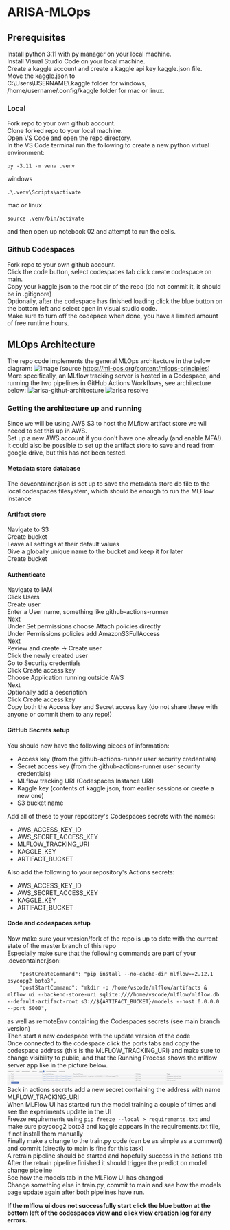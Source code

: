 # ARISA-MLOps
## Prerequisites  
Install python 3.11 with py manager on your local machine.  
Install Visual Studio Code on your local machine.  
Create a kaggle account and create a kaggle api key kaggle.json file.  
Move the kaggle.json to   
C:\Users\USERNAME\\.kaggle folder for windows,  
/home/username/.config/kaggle folder for mac or linux.  
### Local
Fork repo to your own github account.  
Clone forked repo to your local machine.  
Open VS Code and open the repo directory.  
In the VS Code terminal run the following to create a new python virtual environment:  
```
py -3.11 -m venv .venv
```
windows
```
.\.venv\Scripts\activate
```
mac or linux  
```
source .venv/bin/activate
```
and then open up notebook 02 and attempt to run the cells.  

### Github Codespaces  
Fork repo to your own github account.  
Click the code button, select codespaces tab click create codespace on main.  
Copy your kaggle.json to the root dir of the repo (do not commit it, it should be in .gitignore)  
Optionally, after the codespace has finished loading click the blue button on the bottom left and select open in visual studio code.  
Make sure to turn off the codepace when done, you have a limited amount of free runtime hours.  

## MLOps Architecture
The repo code implements the general MLOps architecture in the below diagram:
![image](https://github.com/user-attachments/assets/f11539b6-9bcc-4a04-b89f-97e6e7383bf2)
(source https://ml-ops.org/content/mlops-principles)
More specifically, an MLflow tracking server is hosted in a Codespace,
and running the two pipelines in GitHub Actions Workflows, see architecture below:
![arisa-githut-architecture](https://github.com/user-attachments/assets/fb13f63b-e821-4b9b-869a-e3f2ea431a9b)
![arisa resolve](https://github.com/user-attachments/assets/76eedd72-0326-4d80-879c-9f6761349032)
### Getting the architecture up and running
Since we will be using AWS S3 to host the MLflow artifact store we will neeed to set this up in AWS.  
Set up a new AWS account if you don't have one already (and enable MFA!).  
It could also be possible to set up the artifact store to save and read from google drive, but this has not been tested.  
#### Metadata store database
The devcontainer.json is set up to save the metadata store db file to the local codespaces filesystem, which should be enough to run the MLFlow instance
#### Artifact store
Navigate to S3  
Create bucket  
Leave all settings at their default values  
Give a globally unique name to the bucket and keep it for later  
Create bucket  
#### Authenticate
Navigate to IAM  
Click Users  
Create user  
Enter a User name, something like github-actions-runner  
Next  
Under Set permissions choose Attach policies directly  
Under Permissions policies add AmazonS3FullAccess  
Next  
Review and create -> Create user  
Click the newly created user  
Go to Security credentials  
Click Create access key  
Choose Application running outside AWS  
Next  
Optionally add a description  
Click Create access key  
Copy both the Access key and Secret access key (do not share these with anyone or commit them to any repo!)  

#### GitHub Secrets setup
You should now have the following pieces of information:  
 * Access key (from the github-actions-runner user security credentials)  
 * Secret access key (from the github-actions-runner user security credentials)  
 * MLflow tracking URI (Codespaces Instance URI)  
 * Kaggle key (contents of kaggle.json, from earlier sessions or create a new one)
 * S3 bucket name

Add all of these to your repository's Codespaces secrets with the names:  
 * AWS_ACCESS_KEY_ID
 * AWS_SECRET_ACCESS_KEY
 * MLFLOW_TRACKING_URI
 * KAGGLE_KEY
 * ARTIFACT_BUCKET

Also add the following to your repository's Actions secrets:
 * AWS_ACCESS_KEY_ID
 * AWS_SECRET_ACCESS_KEY
 * KAGGLE_KEY
 * ARTIFACT_BUCKET

#### Code and codespaces setup 
Now make sure your version/fork of the repo is up to date with the current state of the master branch of this repo  
Especially make sure that the following commands are part of your .devcontainer.json:
```
	"postCreateCommand": "pip install --no-cache-dir mlflow==2.12.1 psycopg2 boto3",
	"postStartCommand": "mkdir -p /home/vscode/mlflow/artifacts & mlflow ui --backend-store-uri sqlite:////home/vscode/mlflow/mlflow.db --default-artifact-root s3://${ARTIFACT_BUCKET}/models --host 0.0.0.0 --port 5000",
```
as well as remoteEnv containing the Codespaces secrets (see main branch version)  
Then start a new codespace with the update version of the code  
Once connected to the codespace click the ports tabs and copy the codespace address (this is the MLFLOW_TRACKING_URI) and make sure to change visibility to public, and that the Running Process shows the mlflow server app like in the picture below.  
![alt text](references/image.png)
Back in actions secrets add a new secret containing the address with name MLFLOW_TRACKING_URI  
When MLFlow UI has started run the model training a couple of times and see the experiments update in the UI  
Freeze requirements using `pip freeze --local > requirements.txt` and make sure psycopg2 boto3 and kaggle appears in the requirements.txt file, if not install them manually  
Finally make a change to the train.py code (can be as simple as a comment) and commit (directly to main is fine for this task)  
A retrain pipeline should be started and hopefully success in the actions tab  
After the retrain pipeline finished it should trigger the predict on model change pipeline  
See how the models tab in the MLFlow UI has changed  
Change something else in train.py, commit to main and see how the models page update again after both pipelines have run.

**If the mlflow ui does not successfully start click the blue button at the bottom left of the codespaces view and click view creation log for any errors.**





